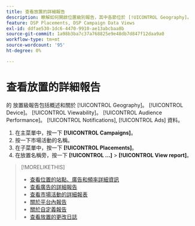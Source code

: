 ```yaml
---
title: 查看放置的詳細報告
description: 瞭解如何開啟位置級別報告，其中各節位於 [!UICONTROL Geography]。 [!UICONTROL Device]。 [!UICONTROL Viewability]。 [!UICONTROL Audience Performance]。 [!UICONTROL Notifications], [!UICONTROL Ads] 資料。
feature: DSP Placements, DSP Campaign Data Views
exl-id: ddfae530-1dc6-4470-9910-ae13abcbaa8b
source-git-commit: 1a98b3ba7c37a768825e9e48db7d847f12daa9a0
workflow-type: tm+mt
source-wordcount: '95'
ht-degree: 0%

---
```


# 查看放置的詳細報告

的 <!--legacy --> 放置級報告包括概述和關於 [!UICONTROL Geography]。 [!UICONTROL Device]。 [!UICONTROL Viewability]。 [!UICONTROL Audience Performance]。 [!UICONTROL Notifications], [!UICONTROL Ads] 資料。

1. 在主菜單中，按一下 **[!UICONTROL Campaigns]**。
1. 按一下市場活動的名稱。
1. 在子菜單中，按一下 **[!UICONTROL Placements]**。
1. 在放置名稱旁，按一下  **[!UICONTROL ...]** > **[!UICONTROL View report]**。

>[!MORELIKETHIS]
>
>* [查看位置的站點、廣告和頻率詳細資訊](/help/dsp/campaign-management/reports/placement-details-view.md)
>* [查看廣告的詳細報告](/help/dsp/campaign-management/ads/ad-view-report.md)
>* [查看市場活動的詳細報表](/help/dsp/campaign-management/campaigns/campaign-view-report.md)
>* [關於平台內報告](/help/dsp/campaign-management/reports/campaign-reports-about.md)
>* [關於自定義報告](/help/dsp/reports/report-about.md)
>* [查看放置的更改日誌](placement-change-log.md)

